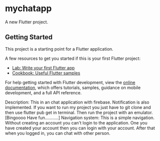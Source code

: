 # mychatapp

A new Flutter project.

## Getting Started

This project is a starting point for a Flutter application.

A few resources to get you started if this is your first Flutter project:

- [Lab: Write your first Flutter app](https://docs.flutter.dev/get-started/codelab)
- [Cookbook: Useful Flutter samples](https://docs.flutter.dev/cookbook)

For help getting started with Flutter development, view the
[online documentation](https://docs.flutter.dev/), which offers tutorials,
samples, guidance on mobile development, and a full API reference.

Description: This in an chat application with firebase. Notification is also implemented.
If you want to run my project you just have to git clone and then use flutter pub get in terminal. Then run the project with an emulator. [Bingoooo Have fun...........]
Navigation system: This is a simple navigation. Without creating an account you can't login to the application. One you have created your account then you can login with your account. After that when you logged in, you can chat with other person.

